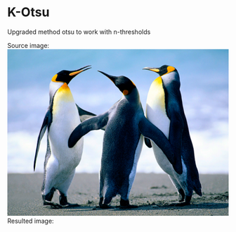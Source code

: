 # K-Otsu
Upgraded method otsu to work with n-thresholds

Source image:
![](K-Otsu/Penguins.jpg)
Resulted image:
